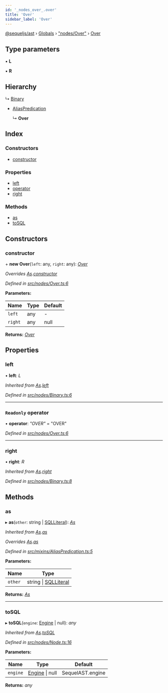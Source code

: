 ```yaml
---
id: '_nodes_over_.over'
title: 'Over'
sidebar_label: 'Over'
---
```


[@sequeljs/ast](../index.md) › [Globals](../globals.md) ›
["nodes/Over"](../modules/_nodes_over_.md) › [Over](_nodes_over_.over.md)

## Type parameters

▪ **L**

▪ **R**

## Hierarchy

↳ [Binary](_nodes_binary_.binary.md)

- [AliasPredication](_mixins_aliaspredication_.aliaspredication.md)

  ↳ **Over**

## Index

### Constructors

- [constructor](_nodes_over_.over.md#constructor)

### Properties

- [left](_nodes_over_.over.md#left)
- [operator](_nodes_over_.over.md#readonly-operator)
- [right](_nodes_over_.over.md#right)

### Methods

- [as](_nodes_over_.over.md#as)
- [toSQL](_nodes_over_.over.md#tosql)

## Constructors

### constructor

\+ **new Over**(`left`: any, `right`: any): _[Over](_nodes_over_.over.md)_

_Overrides [As](_nodes_as_.as.md).[constructor](_nodes_as_.as.md#constructor)_

_Defined in
[src/nodes/Over.ts:6](https://github.com/sequeljs/ast/blob/aa0ef0f/src/nodes/Over.ts#L6)_

**Parameters:**

| Name    | Type | Default |
| ------- | ---- | ------- |
| `left`  | any  | -       |
| `right` | any  | null    |

**Returns:** _[Over](_nodes_over_.over.md)_

## Properties

### left

• **left**: _L_

_Inherited from [As](_nodes_as_.as.md).[left](_nodes_as_.as.md#left)_

_Defined in
[src/nodes/Binary.ts:6](https://github.com/sequeljs/ast/blob/aa0ef0f/src/nodes/Binary.ts#L6)_

---

### `Readonly` operator

• **operator**: _"OVER"_ = "OVER"

_Defined in
[src/nodes/Over.ts:6](https://github.com/sequeljs/ast/blob/aa0ef0f/src/nodes/Over.ts#L6)_

---

### right

• **right**: _R_

_Inherited from [As](_nodes_as_.as.md).[right](_nodes_as_.as.md#right)_

_Defined in
[src/nodes/Binary.ts:8](https://github.com/sequeljs/ast/blob/aa0ef0f/src/nodes/Binary.ts#L8)_

## Methods

### as

▸ **as**(`other`: string | [SQLLiteral](_nodes_sqlliteral_.sqlliteral.md)):
_[As](_nodes_as_.as.md)_

_Inherited from [As](_nodes_as_.as.md).[as](_nodes_as_.as.md#as)_

_Overrides [As](_nodes_as_.as.md).[as](_nodes_as_.as.md#as)_

_Defined in
[src/mixins/AliasPredication.ts:5](https://github.com/sequeljs/ast/blob/aa0ef0f/src/mixins/AliasPredication.ts#L5)_

**Parameters:**

| Name    | Type                                                         |
| ------- | ------------------------------------------------------------ |
| `other` | string &#124; [SQLLiteral](_nodes_sqlliteral_.sqlliteral.md) |

**Returns:** _[As](_nodes_as_.as.md)_

---

### toSQL

▸ **toSQL**(`engine`: [Engine](../interfaces/_interfaces_engine_.engine.md) |
null): _any_

_Inherited from [As](_nodes_as_.as.md).[toSQL](_nodes_as_.as.md#tosql)_

_Defined in
[src/nodes/Node.ts:16](https://github.com/sequeljs/ast/blob/aa0ef0f/src/nodes/Node.ts#L16)_

**Parameters:**

| Name     | Type                                                              | Default          |
| -------- | ----------------------------------------------------------------- | ---------------- |
| `engine` | [Engine](../interfaces/_interfaces_engine_.engine.md) &#124; null | SequelAST.engine |

**Returns:** _any_
